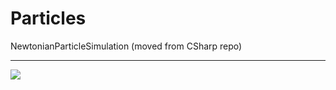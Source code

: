 # Particles


NewtonianParticleSimulation
(moved from CSharp repo)

---
![](https://img.shields.io/tokei/lines/github/cppshizoidS/Particles)
